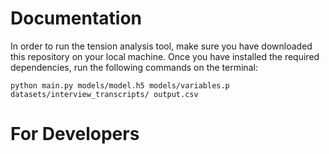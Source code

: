 # Documentation


In order to run the tension analysis tool, make sure you have downloaded
this repository on your local machine. Once you have installed the
required dependencies, run the following commands on the terminal:


```
python main.py models/model.h5 models/variables.p datasets/interview_transcripts/ output.csv
```


# For Developers
